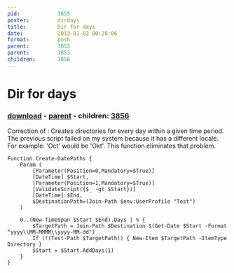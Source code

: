 ```yaml
---
pid:            3855
poster:         dirdays
title:          Dir for days
date:           2013-01-02 00:28:06
format:         posh
parent:         3853
parent:         3853
children:       3856
---
```


# Dir for days

### [download](3855.ps1) - [parent](3853.md) - children: [3856](3856.md)

Correction of : Creates directories for every day within a given time period. 
The previous script failed on my system because it has a different locale. For example: 'Oct' would be 'Okt'. This function eliminates that problem.


```posh
Function Create-DatePaths {
    Param (
        [Parameter(Position=0,Mandatory=$True)]
        [DateTime] $Start,
        [Parameter(Position=1,Mandatory=$True)]
        [ValidateScript({$_ -gt $Start})]
        [DateTime] $End,
        $DestinationPath=(Join-Path $env:UserProfile "Test")
    )

    0..(New-TimeSpan $Start $End).Days | % {
        $TargetPath = Join-Path $Destination $(Get-Date $Start -Format "yyyy\\MM-MMMM\\yyyy-MM-dd")
        If (!(Test-Path $TargetPath)) { New-Item $TargetPath -ItemType Directory }
        $Start = $Start.AddDays(1)
    }
}
```
